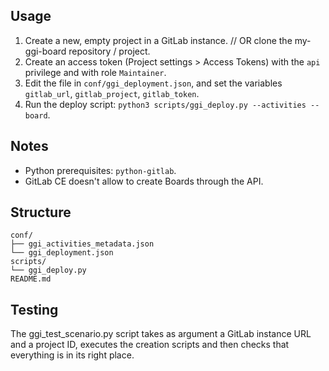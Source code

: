 

## Usage

1. Create a new, empty project in a GitLab instance. // OR clone the my-ggi-board repository / project.
2. Create an access token (Project settings > Access Tokens) with the `api` privilege and with role `Maintainer`.
3. Edit the file in `conf/ggi_deployment.json`, and set the variables `gitlab_url`, `gitlab_project`, `gitlab_token`.
4. Run the deploy script: `python3 scripts/ggi_deploy.py --activities --board`.


## Notes

* Python prerequisites: `python-gitlab`.
* GitLab CE doesn't allow to create Boards through the API.


## Structure

```
conf/
├── ggi_activities_metadata.json
└── ggi_deployment.json
scripts/
└── ggi_deploy.py
README.md
```


## Testing

The ggi_test_scenario.py script takes as argument a GitLab instance URL and a project ID, executes the creation scripts and then checks that everything is in its right place.

